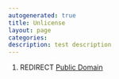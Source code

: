 ```yaml
---
autogenerated: true
title: Unlicense
layout: page
categories: 
description: test description
---
```


1.  REDIRECT [Public Domain](Public_Domain)
